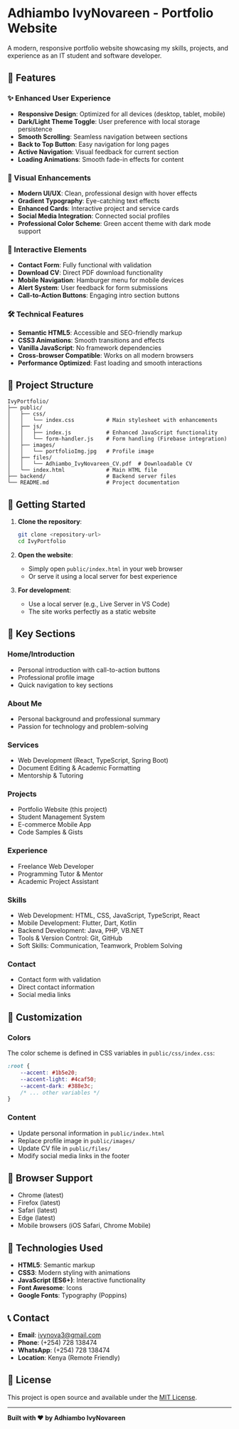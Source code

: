 # Adhiambo IvyNovareen - Portfolio Website

A modern, responsive portfolio website showcasing my skills, projects, and experience as an IT student and software developer.

## 🌟 Features

### ✨ Enhanced User Experience
- **Responsive Design**: Optimized for all devices (desktop, tablet, mobile)
- **Dark/Light Theme Toggle**: User preference with local storage persistence
- **Smooth Scrolling**: Seamless navigation between sections
- **Back to Top Button**: Easy navigation for long pages
- **Active Navigation**: Visual feedback for current section
- **Loading Animations**: Smooth fade-in effects for content

### 🎨 Visual Enhancements
- **Modern UI/UX**: Clean, professional design with hover effects
- **Gradient Typography**: Eye-catching text effects
- **Enhanced Cards**: Interactive project and service cards
- **Social Media Integration**: Connected social profiles
- **Professional Color Scheme**: Green accent theme with dark mode support

### 📱 Interactive Elements
- **Contact Form**: Fully functional with validation
- **Download CV**: Direct PDF download functionality
- **Mobile Navigation**: Hamburger menu for mobile devices
- **Alert System**: User feedback for form submissions
- **Call-to-Action Buttons**: Engaging intro section buttons

### 🛠 Technical Features
- **Semantic HTML5**: Accessible and SEO-friendly markup
- **CSS3 Animations**: Smooth transitions and effects
- **Vanilla JavaScript**: No framework dependencies
- **Cross-browser Compatible**: Works on all modern browsers
- **Performance Optimized**: Fast loading and smooth interactions

## 📁 Project Structure

```
IvyPortfolio/
├── public/
│   ├── css/
│   │   └── index.css          # Main stylesheet with enhancements
│   ├── js/
│   │   ├── index.js           # Enhanced JavaScript functionality
│   │   └── form-handler.js    # Form handling (Firebase integration)
│   ├── images/
│   │   └── portfolioImg.jpg   # Profile image
│   ├── files/
│   │   └── Adhiambo_IvyNovareen_CV.pdf  # Downloadable CV
│   └── index.html             # Main HTML file
├── backend/                   # Backend server files
└── README.md                  # Project documentation
```

## 🚀 Getting Started

1. **Clone the repository**:
   ```bash
   git clone <repository-url>
   cd IvyPortfolio
   ```

2. **Open the website**:
   - Simply open `public/index.html` in your web browser
   - Or serve it using a local server for best experience

3. **For development**:
   - Use a local server (e.g., Live Server in VS Code)
   - The site works perfectly as a static website

## 🎯 Key Sections

### Home/Introduction
- Personal introduction with call-to-action buttons
- Professional profile image
- Quick navigation to key sections

### About Me
- Personal background and professional summary
- Passion for technology and problem-solving

### Services
- Web Development (React, TypeScript, Spring Boot)
- Document Editing & Academic Formatting
- Mentorship & Tutoring

### Projects
- Portfolio Website (this project)
- Student Management System
- E-commerce Mobile App
- Code Samples & Gists

### Experience
- Freelance Web Developer
- Programming Tutor & Mentor
- Academic Project Assistant

### Skills
- Web Development: HTML, CSS, JavaScript, TypeScript, React
- Mobile Development: Flutter, Dart, Kotlin
- Backend Development: Java, PHP, VB.NET
- Tools & Version Control: Git, GitHub
- Soft Skills: Communication, Teamwork, Problem Solving

### Contact
- Contact form with validation
- Direct contact information
- Social media links

## 🎨 Customization

### Colors
The color scheme is defined in CSS variables in `public/css/index.css`:
```css
:root {
    --accent: #1b5e20;
    --accent-light: #4caf50;
    --accent-dark: #388e3c;
    /* ... other variables */
}
```

### Content
- Update personal information in `public/index.html`
- Replace profile image in `public/images/`
- Update CV file in `public/files/`
- Modify social media links in the footer

## 📱 Browser Support

- Chrome (latest)
- Firefox (latest)
- Safari (latest)
- Edge (latest)
- Mobile browsers (iOS Safari, Chrome Mobile)

## 🔧 Technologies Used

- **HTML5**: Semantic markup
- **CSS3**: Modern styling with animations
- **JavaScript (ES6+)**: Interactive functionality
- **Font Awesome**: Icons
- **Google Fonts**: Typography (Poppins)

## 📞 Contact

- **Email**: ivynova3@gmail.com
- **Phone**: (+254) 728 138474
- **WhatsApp**: (+254) 728 138474
- **Location**: Kenya (Remote Friendly)

## 📄 License

This project is open source and available under the [MIT License](LICENSE).

---

**Built with ❤️ by Adhiambo IvyNovareen**
